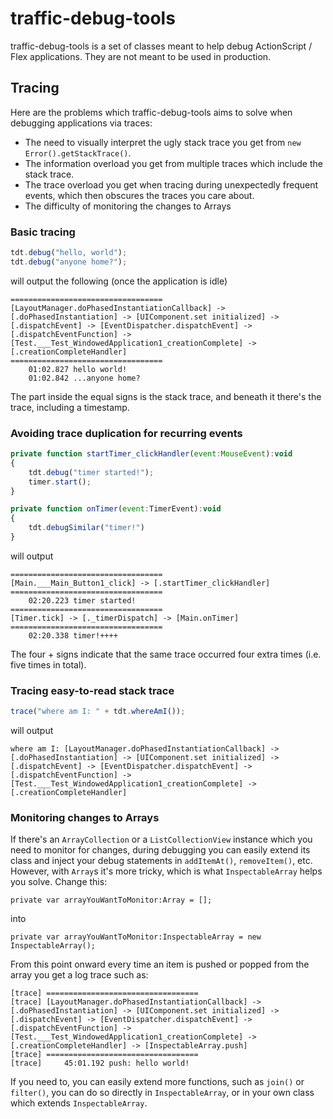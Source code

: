 # traffic-debug-tools

traffic-debug-tools is a set of classes meant to help debug ActionScript / Flex applications. They are not meant to be used in production.

## Tracing
Here are the problems which traffic-debug-tools aims to solve when debugging applications via traces:
* The need to visually interpret the ugly stack trace you get from `new Error().getStackTrace()`.
* The information overload you get from multiple traces which include the stack trace.
* The trace overload you get when tracing during unexpectedly frequent events, which then obscures the traces you care about.
* The difficulty of monitoring the changes to Arrays

### Basic tracing

```javascript
tdt.debug("hello, world");
tdt.debug("anyone home?");
```

will output the following (once the application is idle)

```
==================================
[LayoutManager.doPhasedInstantiationCallback] -> [.doPhasedInstantiation] -> [UIComponent.set initialized] -> [.dispatchEvent] -> [EventDispatcher.dispatchEvent] -> [.dispatchEventFunction] -> [Test.___Test_WindowedApplication1_creationComplete] -> [.creationCompleteHandler]
==================================
	01:02.827 hello world!
	01:02.842 ...anyone home?
```

The part inside the equal signs is the stack trace, and beneath it there's the trace, including a timestamp.

### Avoiding trace duplication for recurring events

```javascript
private function startTimer_clickHandler(event:MouseEvent):void
{
    tdt.debug("timer started!");
    timer.start();
}

private function onTimer(event:TimerEvent):void
{
    tdt.debugSimilar("timer!")
}
```

will output

```
==================================
[Main.___Main_Button1_click] -> [.startTimer_clickHandler]
==================================
	02:20.223 timer started!
==================================
[Timer.tick] -> [._timerDispatch] -> [Main.onTimer]
==================================
	02:20.338 timer!++++
```

The four + signs indicate that the same trace occurred four extra times (i.e. five times in total).

### Tracing easy-to-read stack trace

```javascript
trace("where am I: " + tdt.whereAmI());
```

will output

```
where am I: [LayoutManager.doPhasedInstantiationCallback] -> [.doPhasedInstantiation] -> [UIComponent.set initialized] -> [.dispatchEvent] -> [EventDispatcher.dispatchEvent] -> [.dispatchEventFunction] -> [Test.___Test_WindowedApplication1_creationComplete] -> [.creationCompleteHandler]
```

### Monitoring changes to Arrays
If there's an `ArrayCollection` or a `ListCollectionView` instance which you need to monitor for changes, during debugging you can easily extend its class and inject your debug statements in `addItemAt()`, `removeItem()`, etc. However, with `Array`s it's more tricky, which is what `InspectableArray` helps you solve. Change this:

```
private var arrayYouWantToMonitor:Array = [];
```

into

```
private var arrayYouWantToMonitor:InspectableArray = new InspectableArray();
```

From this point onward every time an item is pushed or popped from the array you get a log trace such as:

```
[trace] ==================================
[trace] [LayoutManager.doPhasedInstantiationCallback] -> [.doPhasedInstantiation] -> [UIComponent.set initialized] -> [.dispatchEvent] -> [EventDispatcher.dispatchEvent] -> [.dispatchEventFunction] -> [Test.___Test_WindowedApplication1_creationComplete] -> [.creationCompleteHandler] -> [InspectableArray.push]
[trace] ==================================
[trace] 	45:01.192 push: hello world!
```

If you need to, you can easily extend more functions, such as `join()` or `filter()`, you can do so directly in `InspectableArray`, or in your own class which extends `InspectableArray`.